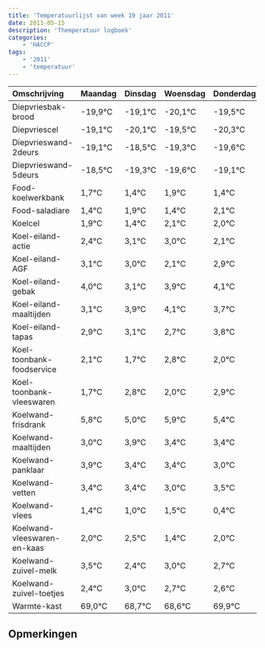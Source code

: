 ```yaml
---
title: 'Temperatuurlijst van week 19 jaar 2011'
date: 2011-05-15
description: 'Themperatuur logboek'
categories:
    - 'HACCP'
tags:
    - '2011'
    - 'temperatuur'
---
```

|Omschrijving|Maandag|Dinsdag|Woensdag|Donderdag|Vrijdag|Zaterdag|Zondag|
|:---|:---|:---|:---|:---|:---|:---|:---|
|Diepvriesbak-brood|-19,9°C|-19,1°C|-20,1°C|-19,5°C|-20,3°C|-20,6°C|-20,1°C|
|Diepvriescel|-19,1°C|-20,1°C|-19,5°C|-20,3°C|-20,6°C|-20,1°C|-20,6°C|
|Diepvrieswand-2deurs|-19,1°C|-18,5°C|-19,3°C|-19,6°C|-19,1°C|-19,6°C|-18,9°C|
|Diepvrieswand-5deurs|-18,5°C|-19,3°C|-19,6°C|-19,1°C|-19,6°C|-18,9°C|-19,0°C|
|Food-koelwerkbank|1,7°C|1,4°C|1,9°C|1,4°C|2,1°C|2,0°C|1,1°C|
|Food-saladiare|1,4°C|1,9°C|1,4°C|2,1°C|2,0°C|1,1°C|1,9°C|
|Koelcel|1,9°C|1,4°C|2,1°C|2,0°C|1,1°C|1,9°C|2,1°C|
|Koel-eiland-actie|2,4°C|3,1°C|3,0°C|2,1°C|2,9°C|3,1°C|2,7°C|
|Koel-eiland-AGF|3,1°C|3,0°C|2,1°C|2,9°C|3,1°C|2,7°C|3,8°C|
|Koel-eiland-gebak|4,0°C|3,1°C|3,9°C|4,1°C|3,7°C|4,8°C|4,0°C|
|Koel-eiland-maaltijden|3,1°C|3,9°C|4,1°C|3,7°C|4,8°C|4,0°C|4,9°C|
|Koel-eiland-tapas|2,9°C|3,1°C|2,7°C|3,8°C|3,0°C|3,9°C|3,4°C|
|Koel-toonbank-foodservice|2,1°C|1,7°C|2,8°C|2,0°C|2,9°C|2,4°C|2,4°C|
|Koel-toonbank-vleeswaren|1,7°C|2,8°C|2,0°C|2,9°C|2,4°C|2,4°C|2,0°C|
|Koelwand-frisdrank|5,8°C|5,0°C|5,9°C|5,4°C|5,4°C|5,0°C|5,5°C|
|Koelwand-maaltijden|3,0°C|3,9°C|3,4°C|3,4°C|3,0°C|3,5°C|2,4°C|
|Koelwand-panklaar|3,9°C|3,4°C|3,4°C|3,0°C|3,5°C|2,4°C|3,0°C|
|Koelwand-vetten|3,4°C|3,4°C|3,0°C|3,5°C|2,4°C|3,0°C|2,7°C|
|Koelwand-vlees|1,4°C|1,0°C|1,5°C|0,4°C|1,0°C|0,7°C|0,6°C|
|Koelwand-vleeswaren-en-kaas|2,0°C|2,5°C|1,4°C|2,0°C|1,7°C|1,6°C|2,9°C|
|Koelwand-zuivel-melk|3,5°C|2,4°C|3,0°C|2,7°C|2,6°C|3,9°C|2,9°C|
|Koelwand-zuivel-toetjes|2,4°C|3,0°C|2,7°C|2,6°C|3,9°C|2,9°C|3,8°C|
|Warmte-kast|69,0°C|68,7°C|68,6°C|69,9°C|68,9°C|69,8°C|68,4°C|

## Opmerkingen


